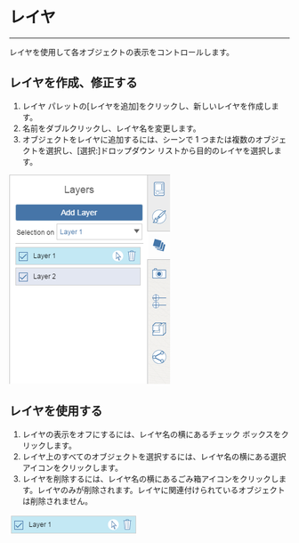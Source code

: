 

# レイヤ

---

レイヤを使用して各オブジェクトの表示をコントロールします。

## レイヤを作成、修正する

1. レイヤ パレットの[レイヤを追加]をクリックし、新しいレイヤを作成します。
2. 名前をダブルクリックし、レイヤ名を変更します。
3. オブジェクトをレイヤに追加するには、シーンで 1 つまたは複数のオブジェクトを選択し、[選択:]ドロップダウン リストから目的のレイヤを選択します。

![](Images/GUID-1815191F-259D-4AD1-AE20-045BE5AE79A8-low.png)

## レイヤを使用する

1. レイヤの表示をオフにするには、レイヤ名の横にあるチェック ボックスをクリックします。
2. レイヤ上のすべてのオブジェクトを選択するには、レイヤ名の横にある選択アイコンをクリックします。
3. レイヤを削除するには、レイヤ名の横にあるごみ箱アイコンをクリックします。レイヤのみが削除されます。レイヤに関連付けられているオブジェクトは削除されません。

![](Images/GUID-F61EED3A-A415-468F-A8B3-F4935ACA7697-low.png)

